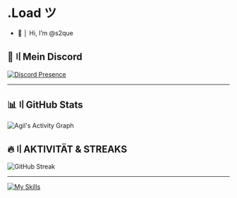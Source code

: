 # .Load ツ

- 👋 │ Hi, I’m @s2que

## 🚨〢Mein Discord
[![Discord Presence](https://lanyard.cnrad.dev/api/1076385334159482952)](https://discord.com/users/1076385334159482952)

---

## 📊〢GitHub Stats

![Agil's Activity Graph](https://github-readme-activity-graph.vercel.app/graph?username=s2que&theme=react-dark&hide_border=true)


## 🔥〢**AKTIVITÄT & STREAKS**  
![GitHub Streak](https://streak-stats.demolab.com/?user=s2que&theme=dark&hiden_border=true)

---

[![My Skills](https://skillicons.dev/icons?i=discord,python,html,css,js,pycharm,raspberrypi,linux&perline=8)](https://skillicons.dev) 